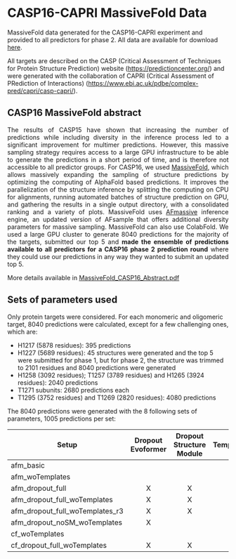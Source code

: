 # CASP16-CAPRI MassiveFold Data

MassiveFold data generated for the CASP16-CAPRI experiment and provided to all predictors for phase 2. All data are available for download 
[here](https://entrepot.recherche.data.gouv.fr/dataverse/casp16mf).

All targets are described on the CASP (Critical Assessment of Techniques for Protein Structure Prediction) website 
(https://predictioncenter.org/) and were generated with the collaboration of CAPRI (Critical Assessment of PRediction of Interactions)
(https://www.ebi.ac.uk/pdbe/complex-pred/capri/casp-capri/).

## CASP16 MassiveFold abstract
<p style="text-align: justify;">
The results of CASP15 have shown that increasing the number of predictions while including diversity in
the inference process led to a significant improvement for multimer predictions. However, this massive
sampling strategy requires access to a large GPU infrastructure to be able to generate the predictions in a
short period of time, and is therefore not accessible to all predictor groups.
For CASP16, we used <a href="https://github.com/GBLille/MassiveFold" target="_blank">MassiveFold</a>, which allows
massively expanding the sampling of structure predictions by optimizing the computing of AlphaFold
based predictions. It improves the parallelization of the structure inference by splitting the computing on
CPU for alignments, running automated batches of structure prediction on GPU, and gathering the results
in a single output directory, with a consolidated ranking and a variety of plots. MassiveFold uses
<a href="https://github.com/GBLille/AFmassive" target="_blank">AFmassive</a> inference engine, an updated version of AFsample
that offers additional diversity parameters for massive sampling. MassiveFold can also use ColabFold.
We used a large GPU cluster to generate 8040 predictions for the majority of the targets, submitted
our top 5 and <b>made the ensemble of predictions available to all predictors for a CASP16 phase 2 prediction
round</b> where they could use our predictions in any way they wanted to submit an updated top 5.
</p>

More details available in [MassiveFold_CASP16_Abstract.pdf](MassiveFold_CASP16_Abstract.pdf)

## Sets of parameters used

Only protein targets were considered. For each monomeric and oligomeric target, 8040 predictions were calculated, 
except for a few challenging ones, which are:
- H1217 (5878 residues): 395 predictions
- H1227 (5689 residues): 45 structures were generated and the top 5 were submitted for phase 1, but for phase 2, 
the structure was trimmed to 2101 residues and 8040 predictions were generated
- H1258 (3092 residues); T1257 (3789 residues) and H1265 (3924 residues): 2040 predictions
- T1271 subunits: 2680 predictions each
- T1295 (3752 residues) and T1269 (2820 residues): 4080 predictions

The 8040 predictions were generated with the 8 following sets of parameters, 1005 predictions per set: 

|                 Setup                 |  Dropout Evoformer  |  Dropout Structure Module  |  Templates  |  Recycles  |  Structure Inference Engine  |
|-------------------------------------|:-------------------:|:--------------------------:|:-----------:|:----------:|:----------------------------:|
|               afm_basic               |                     |                            |      X      |     21     |          AFmassive           |
|            afm_woTemplates            |                     |                            |             |     21     |          AFmassive           |
|           afm_dropout_full            |          X          |             X              |      X      |     21     |          AFmassive           |
|     afm_dropout_full_woTemplates      |          X          |             X              |             |     21     |          AFmassive           |
|    afm_dropout_full_woTemplates_r3    |          X          |             X              |             |     3      |          AFmassive           |
|     afm_dropout_noSM_woTemplates      |          X          |                            |             |     21     |          AFmassive           |
|            cf_woTemplates             |                     |                            |             |     21     |          ColabFold           |
|      cf_dropout_full_woTemplates      |          X          |             X              |             |     21     |          ColabFold           |


